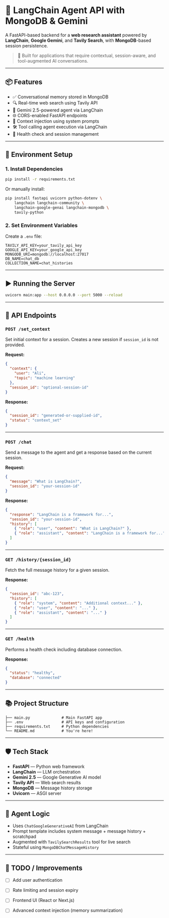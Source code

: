 # 🧠 LangChain Agent API with MongoDB & Gemini

A FastAPI-based backend for a **web research assistant** powered by **LangChain**, **Google Gemini**, and **Tavily Search**, with **MongoDB**-based session persistence.

> 🚀 Built for applications that require contextual, session-aware, and tool-augmented AI conversations.

---

## 📦 Features

* ✅ Conversational memory stored in MongoDB
* 🔍 Real-time web search using Tavily API
* 🤖 Gemini 2.5-powered agent via LangChain
* 🌐 CORS-enabled FastAPI endpoints
* 🧠 Context injection using system prompts
* 🛠 Tool calling agent execution via LangChain
* 🧪 Health check and session management

---

## 🔧 Environment Setup

### 1. Install Dependencies

```bash
pip install -r requirements.txt
```

Or manually install:

```bash
pip install fastapi uvicorn python-dotenv \
    langchain langchain-community \
    langchain-google-genai langchain-mongodb \
    tavily-python
```

### 2. Set Environment Variables

Create a `.env` file:

```env
TAVILY_API_KEY=your_tavily_api_key
GOOGLE_API_KEY=your_google_api_key
MONGODB_URI=mongodb://localhost:27017
DB_NAME=chat_db
COLLECTION_NAME=chat_histories
```

---

## ▶️ Running the Server

```bash
uvicorn main:app --host 0.0.0.0 --port 5000 --reload
```

---

## 🧪 API Endpoints

### `POST /set_context`

Set initial context for a session. Creates a new session if `session_id` is not provided.

**Request:**

```json
{
  "context": {
    "user": "Ali",
    "topic": "machine learning"
  },
  "session_id": "optional-session-id"
}
```

**Response:**

```json
{
  "session_id": "generated-or-supplied-id",
  "status": "context_set"
}
```

---

### `POST /chat`

Send a message to the agent and get a response based on the current session.

**Request:**

```json
{
  "message": "What is LangChain?",
  "session_id": "your-session-id"
}
```

**Response:**

```json
{
  "response": "LangChain is a framework for...",
  "session_id": "your-session-id",
  "history": [
    { "role": "user", "content": "What is LangChain?" },
    { "role": "assistant", "content": "LangChain is a framework for..." }
  ]
}
```

---

### `GET /history/{session_id}`

Fetch the full message history for a given session.

**Response:**

```json
{
  "session_id": "abc-123",
  "history": [
    { "role": "system", "content": "Additional context..." },
    { "role": "user", "content": "..." },
    { "role": "assistant", "content": "..." }
  ]
}
```

---

### `GET /health`

Performs a health check including database connection.

**Response:**

```json
{
  "status": "healthy",
  "database": "connected"
}
```

---

## 📚 Project Structure

```
├── main.py              # Main FastAPI app
├── .env                 # API keys and configuration
├── requirements.txt     # Python dependencies
└── README.md            # You're here!
```

---

## 🛡️ Tech Stack

* **FastAPI** — Python web framework
* **LangChain** — LLM orchestration
* **Gemini 2.5** — Google Generative AI model
* **Tavily API** — Web search results
* **MongoDB** — Message history storage
* **Uvicorn** — ASGI server

---

## 🧠 Agent Logic

* Uses `ChatGoogleGenerativeAI` from LangChain
* Prompt template includes system message + message history + scratchpad
* Augmented with `TavilySearchResults` tool for live search
* Stateful using `MongoDBChatMessageHistory`

---

## 📌 TODO / Improvements

* [ ] Add user authentication
* [ ] Rate limiting and session expiry
* [ ] Frontend UI (React or Next.js)
* [ ] Advanced context injection (memory summarization)

